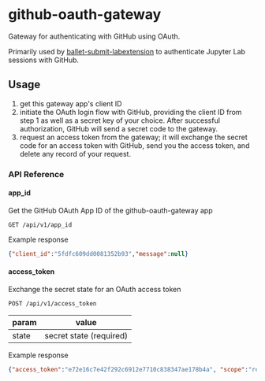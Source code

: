 # github-oauth-gateway

Gateway for authenticating with GitHub using OAuth.

Primarily used by
[ballet-submit-labextension](https://github.com/HDI-Project/ballet-submit-labextension)
to authenticate Jupyter Lab sessions with GitHub.

## Usage

1. get this gateway app's client ID
2. initiate the OAuth login flow with GitHub, providing the client ID from
   step 1 as well as a secret key of your choice. After successful
   authorization, GitHub will send a secret code to the gateway.
3. request an access token from the gateway; it will exchange the secret code
   for an access token with GitHub, send you the access token, and delete any
   record of your request.

### API Reference

#### app_id

Get the GitHub OAuth App ID of the github-oauth-gateway app
```
GET /api/v1/app_id
```

Example response
```json
{"client_id":"5fdfc609dd0081352b93","message":null}
```

#### access_token

Exchange the secret state for an OAuth access token

```
POST /api/v1/access_token
```

| param | value |
|-------|-------|
| state | secret state (required) |

Example response
```json
{"access_token":"e72e16c7e42f292c6912e7710c838347ae178b4a", "scope":"repo,gist", "token_type":"bearer", "message":  null}
```
